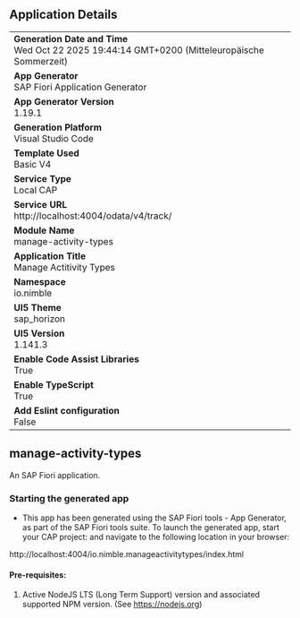 ## Application Details

|                                                                                                  |
| ------------------------------------------------------------------------------------------------ |
| **Generation Date and Time**<br>Wed Oct 22 2025 19:44:14 GMT+0200 (Mitteleuropäische Sommerzeit) |
| **App Generator**<br>SAP Fiori Application Generator                                             |
| **App Generator Version**<br>1.19.1                                                              |
| **Generation Platform**<br>Visual Studio Code                                                    |
| **Template Used**<br>Basic V4                                                                    |
| **Service Type**<br>Local CAP                                                                    |
| **Service URL**<br>http://localhost:4004/odata/v4/track/                                         |
| **Module Name**<br>manage-activity-types                                                         |
| **Application Title**<br>Manage Actitivity Types                                                 |
| **Namespace**<br>io.nimble                                                                       |
| **UI5 Theme**<br>sap_horizon                                                                     |
| **UI5 Version**<br>1.141.3                                                                       |
| **Enable Code Assist Libraries**<br>True                                                         |
| **Enable TypeScript**<br>True                                                                    |
| **Add Eslint configuration**<br>False                                                            |

## manage-activity-types

An SAP Fiori application.

### Starting the generated app

- This app has been generated using the SAP Fiori tools - App Generator, as part of the SAP Fiori tools suite. To launch the generated app, start your CAP project: and navigate to the following location in your browser:

http://localhost:4004/io.nimble.manageactivitytypes/index.html

#### Pre-requisites:

1. Active NodeJS LTS (Long Term Support) version and associated supported NPM version. (See https://nodejs.org)
